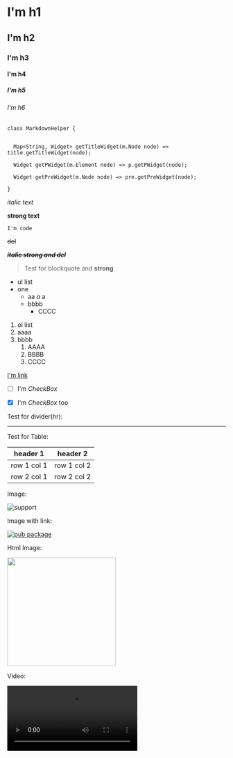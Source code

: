 # I'm h1
## I'm h2
### I'm h3
#### I'm h4
##### I'm h5
###### I'm h6

```
class MarkdownHelper {


  Map<String, Widget> getTitleWidget(m.Node node) => title.getTitleWidget(node);

  Widget getPWidget(m.Element node) => p.getPWidget(node);

  Widget getPreWidget(m.Node node) => pre.getPreWidget(node);

}
```


*italic text*

**strong text**

`I'm code`

~~del~~

***~~italic strong and del~~***

> Test for blockquote and **strong**


- ul list
- one
    - aa *a* a
    - bbbb
        - CCCC

1. ol list
2. aaaa
3. bbbb
    1. AAAA
    2. BBBB
    3. CCCC


[I'm link](https://github.com/asjqkkkk/flutter-todos)


- [ ] I'm *CheckBox*

- [x] I'm *CheckBox* too

Test for divider(hr):

---

Test for Table:

header 1 | header 2
---|---
row 1 col 1 | row 1 col 2
row 2 col 1 | row 2 col 2

Image:

![support](assets/script_medias/1675527935336.png)

Image with link:

[![pub package](assets/script_medias/1675527938945.png)](https://pub.dartlang.org/packages/markdown_widget)

Html Image:

<img width="250" height="250" src="assets/script_medias/1675527939855.png"/>

Video:

<video src="https://vd3.bdstatic.com/mda-qf3hd72uh61avja0/360p/h264/1717503391754262802/mda-qf3hd72uh61avja0.mp4">

